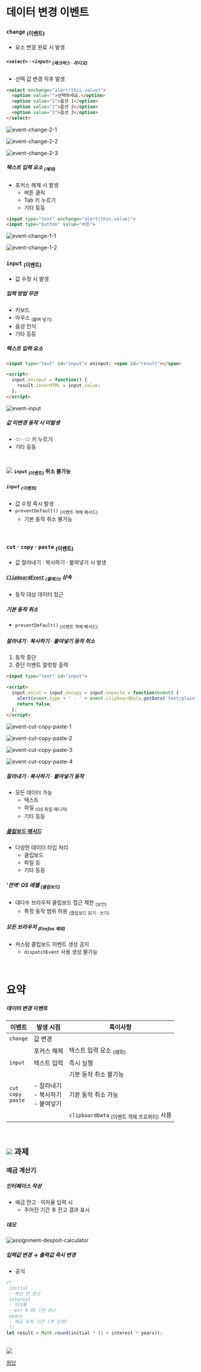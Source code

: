 데이터 변경 이벤트
====

### `change` <sub>(이벤트)</sub>
- 요소 변경 완료 시 발생

##### `<select>` · `<input>` <sub>(체크박스 · 라디오)</sub>
- 선택 값 변경 직후 발생
```html
<select onchange="alert(this.value)">
  <option value="">선택하세요.</option>
  <option value="1">옵션 1</option>
  <option value="2">옵션 2</option>
  <option value="3">옵션 3</option>
</select>
```

![event-change-2-1](../../images/02/04/03/event-change-2-1.png)

![event-change-2-2](../../images/02/04/03/event-change-2-2.png)

![event-change-2-3](../../images/02/04/03/event-change-2-3.png)

##### 텍스트 입력 요소 <sub>(예외)</sub>
- 포커스 해제 시 발생
  - 버튼 클릭
  - Tab 키 누르기
  - 기타 등등
```html
<input type="text" onchange="alert(this.value)">
<input type="button" value="버튼">
```

![event-change-1-1](../../images/02/04/03/event-change-1-1.png)

![event-change-1-2](../../images/02/04/03/event-change-1-2.png)

### `input` <sub>(이벤트)</sub>
- 값 수정 시 발생

##### 입력 방법 무관
- 키보드
- 마우스 <sub>(붙여 넣기)</sub>
- 음성 인식
- 기타 등등

##### 텍스트 입력 요소
```html
<input type="text" id="input"> oninput: <span id="result"></span>

<script>
  input.oninput = function() {
    result.innerHTML = input.value;
  };
</script>
```

![event-input](../../images/02/04/03/event-input.png)

##### 값 미변경 동작 시 미발생
- ⇦ · ⇨ 키 누르기
- 기타 등등

<br />

<img src="../../images/commons/icons/circle-exclamation-solid.svg" /> **`input` <sub>(이벤트)</sub> 취소 불가능**

##### `input` <sub>(이벤트)</sub>
- 값 수정 즉시 발생
- `preventDefault()` <sub>(이벤트 객체 메서드)</sub>
  - 기본 동작 취소 불가능

<br />

### `cut` · `copy` · `paste` <sub>(이벤트)</sub>
- 값 잘라내기 · 복사하기 · 붙여넣기 시 발생

##### [`ClipboardEvent`](https://www.w3.org/TR/clipboard-apis/#clipboard-event-interfaces) <sub>(클래스)</sub> 상속
- 동작 대상 데이터 접근

##### 기본 동작 취소
- `preventDefault()` <sub>(이벤트 객체 메서드)</sub>

##### 잘라내기 · 복사하기 · 붙여넣기 동작 취소
1. 동작 중단
2. 중단 이벤트 얼럿창 출력
```html
<input type="text" id="input">

<script>
  input.oncut = input.oncopy = input.onpaste = function(event) {
    alert(event.type + ' - ' + event.clipboardData.getData('text/plain'));
    return false;
  };
</script>
```

![event-cut-copy-paste-1](../../images/02/04/03/event-cut-copy-paste-1.png)

![event-cut-copy-paste-2](../../images/02/04/03/event-cut-copy-paste-2.png)

![event-cut-copy-paste-3](../../images/02/04/03/event-cut-copy-paste-3.png)

![event-cut-copy-paste-4](../../images/02/04/03/event-cut-copy-paste-4.png)

##### 잘라내기 · 복사하기 · 붙여넣기 동작
- 모든 데이터 가능
  - 텍스트
  - 파일 <sub>(OS 파일 매니저)</sub>
  - 기타 등등

##### [클립보드 메서드](https://www.w3.org/TR/clipboard-apis/#dfn-datatransfer)
- 다양한 데이터 타입 처리
  - 클립보드
  - 파일 등
  - 기타 등등

##### '전역' OS 레벨 <sub>(클립보드)</sub>
- 대다수 브라우저 클립보드 접근 제한 <sub>(보안)</sub>
  - 특정 동작 범위 허용 <sub>(클립보드 읽기 · 쓰기)</sub>

##### 모든 브라우저 <sub>(Firefox 제외)</sub>
- 커스텀 클립보드 이벤트 생성 금지
  - `dispatchEvent` 사용 생성 불가능

<br />

요약
====

##### 데이터 변경 이벤트

|이벤트|발생 시점|특이사항|
|---|---|---|
|`change`|값 변경||
||포커스 해제|텍스트 입력 요소 <sub>(예외)</sub>|
|`input`|텍스트 입력|즉시 실행|
|||기본 동작 취소 불가능|
|`cut`<br />`copy`<br />`paste`|- 잘라내기<br />- 복사하기<br />- 붙여넣기<br />|기본 동작 취소 가능|
|||`clipboardData` <sub>(이벤트 객체 프로퍼티)</sub> 사용|

<br />

## <img src="../../images/commons/icons/circle-check-solid.svg" /> 과제

### 예금 계산기

##### 인터페이스 작성
- 예금 잔고 · 이자율 입력 시
  - 주어진 기간 후 잔고 결과 표시

##### 데모

![assignment-despoit-calculator](../../images/02/04/03/assignment-despoit-calculator.png)

##### 입력값 변경 → 출력값 즉시 변경
- 공식
```javascript
/*
 initial
 - 계산 전 잔고
 interest
 - 이자율
 - ex) 0.05 (연 5%)
 years
 - 예금 유치 기간 (연 단위)
 */
let result = Math.round(initial * (1 + interest * years));
```

<br />

<img src="../../images/commons/icons/circle-answer.svg" />

[정답](https://plnkr.co/edit/Ee0bB2KTxbLFQ8eQ?p=preview)
